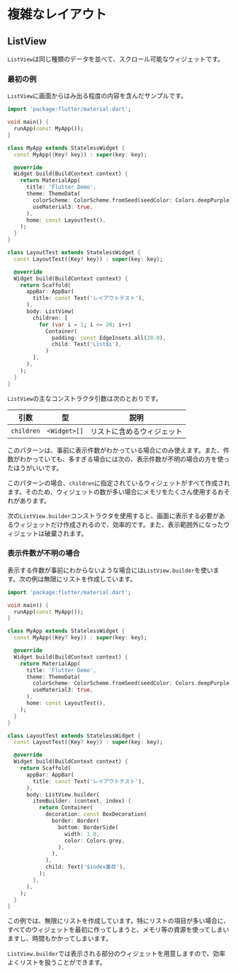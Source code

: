 # 複雑なレイアウト

## ListView

`ListView`は同じ種類のデータを並べて、スクロール可能なウィジェットです。

### 最初の例

`ListView`に画面からはみ出る程度の内容を含んだサンプルです。

``` dart linenums="1"
import 'package:flutter/material.dart';

void main() {
  runApp(const MyApp());
}

class MyApp extends StatelessWidget {
  const MyApp({Key? key}) : super(key: key);

  @override
  Widget build(BuildContext context) {
    return MaterialApp(
      title: 'Flutter Demo',
      theme: ThemeData(
        colorScheme: ColorScheme.fromSeed(seedColor: Colors.deepPurple),
        useMaterial3: true,
      ),
      home: const LayoutTest(),
    );
  }
}

class LayoutTest extends StatelessWidget {
  const LayoutTest({Key? key}) : super(key: key);

  @override
  Widget build(BuildContext context) {
    return Scaffold(
      appBar: AppBar(
        title: const Text('レイアウトテスト'),
      ),
      body: ListView(
        children: [
          for (var i = 1; i <= 20; i++)
            Container(
              padding: const EdgeInsets.all(20.0),
              child: Text('List$i'),
            )
        ],
      ),
    );
  }
}
```

`ListView`の主なコンストラクタ引数は次のとおりです。

| 引数 | 型 | 説明 |
|-|-|-|
| `children` | `<Widget>[]` | リストに含めるウィジェット |

このパターンは、事前に表示件数がわかっている場合にのみ使えます。また、件数がわかっていても、多すぎる場合には次の、表示件数が不明の場合の方を使ったほうがいいです。

このパターンの場合、`children`に指定されているウィジェットがすべて作成されます。そのため、ウィジェットの数が多い場合にメモリをたくさん使用するおそれがあります。

次の`ListView.builder`コンストラクタを使用すると、画面に表示する必要があるウィジェットだけ作成されるので、効率的です。また、表示範囲外になったウィジェットは破棄されます。

### 表示件数が不明の場合

表示する件数が事前にわからないような場合には`ListView.builder`を使います。次の例は無限にリストを作成しています。

``` dart linenums="1"
import 'package:flutter/material.dart';

void main() {
  runApp(const MyApp());
}

class MyApp extends StatelessWidget {
  const MyApp({Key? key}) : super(key: key);

  @override
  Widget build(BuildContext context) {
    return MaterialApp(
      title: 'Flutter Demo',
      theme: ThemeData(
        colorScheme: ColorScheme.fromSeed(seedColor: Colors.deepPurple),
        useMaterial3: true,
      ),
      home: const LayoutTest(),
    );
  }
}

class LayoutTest extends StatelessWidget {
  const LayoutTest({Key? key}) : super(key: key);

  @override
  Widget build(BuildContext context) {
    return Scaffold(
      appBar: AppBar(
        title: const Text('レイアウトテスト'),
      ),
      body: ListView.builder(
        itemBuilder: (context, index) {
          return Container(
            decoration: const BoxDecoration(
              border: Border(
                bottom: BorderSide(
                  width: 1.0,
                  color: Colors.grey,
                ),
              ),
            ),
            child: Text('$index番目'),
          );
        },
      ),
    );
  }
}
```

この例では、無限にリストを作成しています。特にリストの項目が多い場合に、すべてのウィジェットを最初に作ってしまうと、メモリ等の資源を使ってしまいますし、時間もかかってしまいます。

`ListView.builder`では表示される部分のウィジェットを用意しますので、効率よくリストを扱うことができます。
